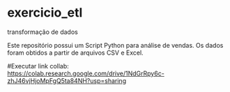 # exercicio_etl
transformação de dados

Este repositório possui um Script Python para análise de vendas. Os dados foram obtidos a partir de arquivos CSV e Excel.

#Executar 
link collab: https://colab.research.google.com/drive/1NdGrRpy6c-zhJ46vjHjoMpFgQ5ta84NH?usp=sharing
